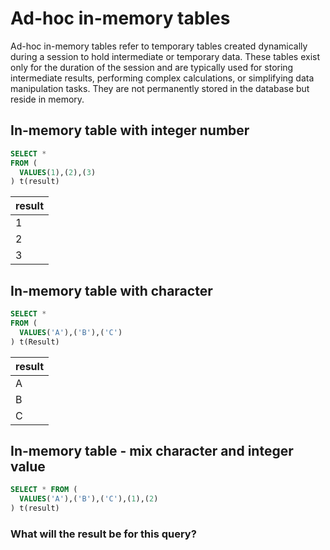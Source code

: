 # Ad-hoc in-memory tables

Ad-hoc in-memory tables refer to temporary tables created dynamically during a session to hold intermediate or temporary data. These tables exist only for the duration of the session and are typically used for storing intermediate results, performing complex calculations, or simplifying data manipulation tasks. They are not permanently stored in the database but reside in memory.

## In-memory table with integer number

```sql
SELECT *
FROM (
  VALUES(1),(2),(3)
) t(result)
```

| result  | 
| ------- | 
|    1    | 
|    2    | 
|    3    | 

## In-memory table with character

```sql
SELECT *
FROM (
  VALUES('A'),('B'),('C')
) t(Result)
```

| result  | 
| ------- | 
|    A    | 
|    B    | 
|    C    | 

## In-memory table - mix character and integer value

```sql
SELECT * FROM (
  VALUES('A'),('B'),('C'),(1),(2)
) t(result)
```

### What will the result be for this query?